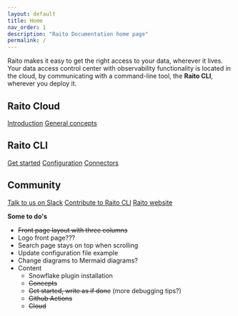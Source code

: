 ```yaml
---
layout: default
title: Home
nav_order: 1
description: "Raito Documentation home page"
permalink: /
---
```

<div class="main-html-content">
    <!-- <section class="main-section"> -->
        <div class="main-section-row">
            <div>
                Raito makes it easy to get the right access to your data, wherever it lives. Your data access control center with observability functionality 
                is located in the cloud, by communicating with a command-line tool, the <b>Raito CLI</b>, wherever you deploy it. <br>
            </div>
            <div class="main-grid-3cols">                
                <div>
                    <h2>Raito Cloud</h2>
                    <a href="/docs/cloud">Introduction</a>
                    <a href="/docs/concepts">General concepts</a>
                </div>
                <div>
                    <h2>Raito CLI</h2>
                    <a href="/docs/cli/installation">Get started</a>                    
                    <a href="/docs/cli/configuration">Configuration</a>
                    <a href="/docs/cli/connectors">Connectors</a>
                </div>
                <div>
                 <div>
                    <h2>Community</h2>
                    <a href="https://raitocommunity.slack.com" target="_blank">Talk to us on Slack</a>
                    <a href="https://github.com/raito-io/cli/blob/main/CONTRIBUTING.md" target="_blank">Contribute to Raito CLI</a>
                    <a href="https://raito.io"  target="_blank">Raito website</a>
                </div>
            </div>
        </div>
<section markdown="1">

**Some to do's**

- ~~Front page layout with three columns~~
- Logo front page???
- Search page stays on top when scrolling
- Update configuration file example
- Change diagrams to Mermaid diagrams?
- Content
  - Snowflake plugin installation
  - ~~Concepts~~
  - ~~Get started, write as if done~~ (more debugging tips?)
  - ~~Github Actions~~
  - ~~Cloud~~
          
</section>
</div>